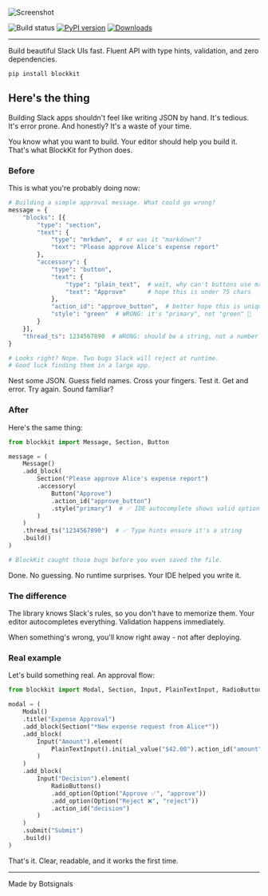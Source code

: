 ![Screenshot](https://github.com/imryche/blockkit/raw/master/images/logo.png)

![Build status](https://github.com/imryche/blockkit/actions/workflows/python-app.yml/badge.svg)
[![PyPI version](https://badge.fury.io/py/blockkit.svg)](https://badge.fury.io/py/blockkit)
[![Downloads](https://static.pepy.tech/badge/blockkit)](https://pepy.tech/project/blockkit)

---

Build beautiful Slack UIs fast. Fluent API with type hints, validation, and zero
dependencies.

```shell
pip install blockkit
```

## Here's the thing

Building Slack apps shouldn't feel like writing JSON by hand. It's tedious. It's
error prone. And honestly? It's a waste of your time.

You know what you want to build. Your editor should help you build it. That's
what BlockKit for Python does.

### Before

This is what you're probably doing now:

```python
# Building a simple approval message. What could go wrong?
message = {
    "blocks": [{
        "type": "section",
        "text": {
            "type": "mrkdwn",  # or was it "markdown"?
            "text": "Please approve Alice's expense report"
        },
        "accessory": {
            "type": "button",
            "text": {
                "type": "plain_text",  # wait, why can't buttons use mrkdwn?
                "text": "Approve"      # hope this is under 75 chars
            },
            "action_id": "approve_button",  # better hope this is unique
            "style": "green"  # WRONG: it's "primary", not "green" 🤦
        }
    }],
    "thread_ts": 1234567890  # WRONG: should be a string, not a number
}

# Looks right? Nope. Two bugs Slack will reject at runtime.
# Good luck finding them in a large app.
```

Nest some JSON. Guess field names. Cross your fingers. Test it. Get and error.
Try again. Sound familiar?

### After

Here's the same thing:

```python
from blockkit import Message, Section, Button

message = (
    Message()
    .add_block(
        Section("Please approve Alice's expense report")
        .accessory(
            Button("Approve")
            .action_id("approve_button")
            .style("primary")  # ✅ IDE autocomplete shows valid options
        )
    )
    .thread_ts("1234567890")  # ✅ Type hints ensure it's a string
    .build()
)

# BlockKit caught those bugs before you even saved the file.
```

Done. No guessing. No runtime surprises. Your IDE helped you write it.

### The difference

The library knows Slack's rules, so you don't have to memorize them. Your editor
autocompletes everything. Validation happens immediately.

When something's wrong, you'll know right away - not after deploying.

### Real example

Let's build something real. An approval flow:

```python
from blockkit import Modal, Section, Input, PlainTextInput, RadioButtons, Option

modal = (
    Modal()
    .title("Expense Approval")
    .add_block(Section("*New expense request from Alice*"))
    .add_block(
        Input("Amount").element(
            PlainTextInput().initial_value("$42.00").action_id("amount")
        )
    )
    .add_block(
        Input("Decision").element(
            RadioButtons()
            .add_option(Option("Approve ✅", "approve"))
            .add_option(Option("Reject ❌", "reject"))
            .action_id("decision")
        )
    )
    .submit("Submit")
    .build()
)
```

That's it. Clear, readable, and it works the first time.

---

Made by Botsignals
